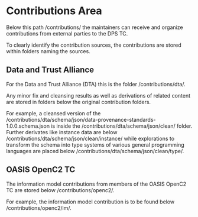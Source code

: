 # Contributions Area

Below this path /contributions/ the maintainers can receive and organize contributions from external parties to the DPS TC.

To clearly identify the contribution sources, the contributions are stored within folders naming the sources.

## Data and Trust Alliance

For the Data and Trust Alliance (DTA) this is the folder /contributions/dta/.

Any minor fix and cleansing results as well as derivations of related content are stored in folders below the original contribution folders.

For example, a cleansed version of the /contributions/dta/schema/json/data-provenance-standards-1.0.0.schema.json is inside
the /contributions/dta/schema/json/clean/ folder.
Further derivates like instance data are below /contributions/dta/schema/json/clean/instance/ while explorations to transform the schema
into type systems of various general programming languages are placed below /contributions/dta/schema/json/clean/type/.

## OASIS OpenC2 TC

The information model contributions from members of the OASIS OpenC2 TC are stored below /contributions/openc2/.

For example, the information model contribution is to be found below /contributions/openc2/im/.
